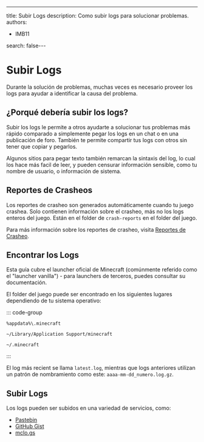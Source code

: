 ---
title: Subir Logs
description: Como subir logs para solucionar problemas.
authors:
  - IMB11

search: false---

# Subir Logs

Durante la solución de problemas, muchas veces es necesario proveer los logs para ayudar a identificar la causa del problema.

## ¿Porqué debería subir los logs?

Subir los logs le permite a otros ayudarte a solucionar tus problemas más rápido comparado a simplemente pegar los logs en un chat o en una publicación de foro. También te permite compartir tus logs con otros sin tener que copiar y pegarlos.

Algunos sitios para pegar texto también remarcan la sintaxis del log, lo cual los hace más facil de leer, y pueden censurar información sensible, como tu nombre de usuario, o información de sistema.

## Reportes de Crasheos

Los reportes de crasheo son generados automáticamente cuando tu juego crashea. Solo contienen información sobre el crasheo, más no los logs enteros del juego. Están en el folder de `crash-reports` en el folder del juego.

Para más información sobre los reportes de crasheo, visita [Reportes de Crasheo](./crash-reports).

## Encontrar los Logs

Esta guía cubre el launcher oficial de Minecraft (comúnmente referido como el "launcher vanilla") - para launchers de terceros, puedes consultar su documentación.

El folder del juego puede ser encontrado en los siguientes lugares dependiendo de tu sistema operativo:

::: code-group

```:no-line-numbers [Windows]
%appdata%\.minecraft
```

```:no-line-numbers [macOS]
~/Library/Application Support/minecraft
```

```:no-line-numbers [Linux]
~/.minecraft
```

:::

El log más recient se llama `latest.log`, mientras que logs anteriores utilizan un patrón de nombramiento como este: `aaaa-mm-dd_numero.log.gz`.

## Subir Logs

Los logs pueden ser subidos en una variedad de servicios, como:

- [Pastebin](https://pastebin.com/)
- [GitHub Gist](https://gist.github.com/)
- [mclo.gs](https://mclo.gs/)
